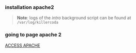
### installation apache2


> <strong>Note</strong>: logs of the *intro* background script can be found at `/var/log/killercoda`



### going to page apache 2
[ACCESS APACHE]({{TRAFFIC_HOST1_80}})
